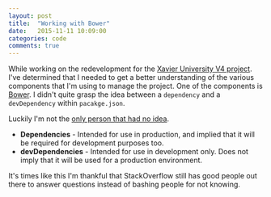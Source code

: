 ```yaml
---
layout: post
title:  "Working with Bower"
date:   2015-11-11 10:09:00
categories: code
comments: true
---
```


While working on the redevelopment for the [Xavier University V4 project](/projects). I've determined that I needed to get a better understanding of 
the various components that I'm using to manage the project. One of the components is [Bower](http://bower.io/). I didn't quite grasp the idea
between a `dependency` and a `devDependency` within `pacakge.json`.

Luckily I'm not the [only person that had no idea](http://stackoverflow.com/questions/19339227/bower-and-devdependencies-vs-dependencies).

- **Dependencies** - Intended for use in production, and implied that it will be required for development purposes too.
- **devDependencies** - Intended for use in development only. Does not imply that it will be used for a production environment.

It's times like this I'm thankful that StackOverflow still has good people out there to answer questions instead of bashing people for not knowing.